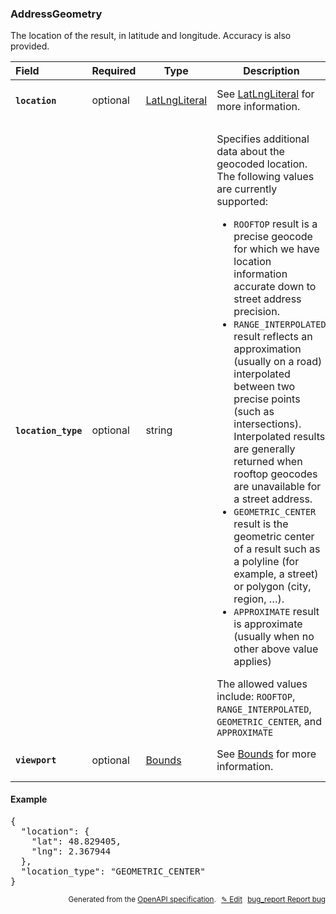 <!--- This is a generated file, do not edit! -->
<!--- [START woosmap_http_schema_woosmap-platform-api-reference_addressgeometry] -->
<h3 class="schema-object" id="Woosmap Platform API Reference_AddressGeometry">AddressGeometry</h3>

The location of the result, in latitude and longitude. Accuracy is also provided.

| Field                                                                                                              | Required | Type                                                                             | Description                                                                                                                                                                                                                                                                                                                                                                                                                                                                                                                                                                                                                                                                                                                                                                                                                                                                                                                                                                        |
| :----------------------------------------------------------------------------------------------------------------- | -------- | -------------------------------------------------------------------------------- | ---------------------------------------------------------------------------------------------------------------------------------------------------------------------------------------------------------------------------------------------------------------------------------------------------------------------------------------------------------------------------------------------------------------------------------------------------------------------------------------------------------------------------------------------------------------------------------------------------------------------------------------------------------------------------------------------------------------------------------------------------------------------------------------------------------------------------------------------------------------------------------------------------------------------------------------------------------------------------------- |
| <h4 id="AddressGeometry-location" class="add-link schema-object-property-key"><code>location</code></h4>           | optional | [LatLngLiteral](<#Woosmap Platform API Reference_LatLngLiteral> "LatLngLiteral") | See [LatLngLiteral](<#Woosmap Platform API Reference_LatLngLiteral> "LatLngLiteral") for more information.                                                                                                                                                                                                                                                                                                                                                                                                                                                                                                                                                                                                                                                                                                                                                                                                                                                                         |
| <h4 id="AddressGeometry-location_type" class="add-link schema-object-property-key"><code>location_type</code></h4> | optional | string                                                                           | <div class="nonref-property-description"><p>Specifies additional data about the geocoded location. The following values are currently supported:</p><ul><li><code>ROOFTOP</code> result is a precise geocode for which we have location information accurate down to street address precision.</li><li><code>RANGE_INTERPOLATED</code> result reflects an approximation (usually on a road) interpolated between two precise points (such as intersections). Interpolated results are generally returned when rooftop geocodes are unavailable for a street address.</li><li><code>GEOMETRIC_CENTER</code> result is the geometric center of a result such as a polyline (for example, a street) or polygon (city, region, …).</li><li><code>APPROXIMATE</code> result is approximate (usually when no other above value applies)</li></ul><div class="notranslate">The allowed values include: `ROOFTOP`, `RANGE_INTERPOLATED`, `GEOMETRIC_CENTER`, and `APPROXIMATE`</div></div> |
| <h4 id="AddressGeometry-viewport" class="add-link schema-object-property-key"><code>viewport</code></h4>           | optional | [Bounds](<#Woosmap Platform API Reference_Bounds> "Bounds")                      | See [Bounds](<#Woosmap Platform API Reference_Bounds> "Bounds") for more information.                                                                                                                                                                                                                                                                                                                                                                                                                                                                                                                                                                                                                                                                                                                                                                                                                                                                                              |

<h4 class="schema-object-example" id="Woosmap Platform API Reference_AddressGeometry-example">Example</h4>

<pre class="notranslate lang-json prettyprint">{
  "location": {
    "lat": 48.829405,
    "lng": 2.367944
  },
  "location_type": "GEOMETRIC_CENTER"
}</pre>

<p style="text-align: right; font-size: smaller;">Generated from the <a data-label="openapi-github" href="https://github.com/woosmap/openapi-specification" title="Woosmap OpenAPI Specification" class="external">OpenAPI specification</a>.
<a data-label="openapi-github-woosmap-http-schema-woosmap-platform-api-reference-addressgeometry" data-action="edit" style="margin-left: 5px;" href="https://github.com/woosmap/openapi-specification/blob/main/specification/schemas/Woosmap Platform API Reference_AddressGeometry.yml" title="Edit on GitHub">✎ Edit</a>
<a data-label="openapi-github-woosmap-http-schema-woosmap-platform-api-reference-addressgeometry" data-action="bug" style="margin-left: 5px;" href="https://github.com/woosmap/openapi-specification/issues/new?assignees=&labels=type%3A+bug%2C+triage+me&template=bug_report.md&title=[schemas] Bug - Woosmap Platform API Reference_AddressGeometry" title="File bug for schemas on GitHub"><span class="material-icons">bug_report</span> Report bug</a>
</p>

<!--- [END woosmap_http_schema_woosmap-platform-api-reference_addressgeometry] -->
